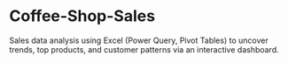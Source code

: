 # Coffee-Shop-Sales
Sales data analysis using Excel (Power Query, Pivot Tables) to uncover trends, top products, and customer patterns via an interactive dashboard.
